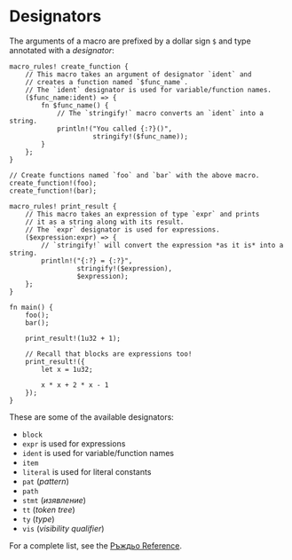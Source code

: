 # Designators

The arguments of a macro are prefixed by a dollar sign `$` and type annotated
with a *designator*:

```rust,editable
macro_rules! create_function {
    // This macro takes an argument of designator `ident` and
    // creates a function named `$func_name`.
    // The `ident` designator is used for variable/function names.
    ($func_name:ident) => {
        fn $func_name() {
            // The `stringify!` macro converts an `ident` into a string.
            println!("You called {:?}()",
                     stringify!($func_name));
        }
    };
}

// Create functions named `foo` and `bar` with the above macro.
create_function!(foo);
create_function!(bar);

macro_rules! print_result {
    // This macro takes an expression of type `expr` and prints
    // it as a string along with its result.
    // The `expr` designator is used for expressions.
    ($expression:expr) => {
        // `stringify!` will convert the expression *as it is* into a string.
        println!("{:?} = {:?}",
                 stringify!($expression),
                 $expression);
    };
}

fn main() {
    foo();
    bar();

    print_result!(1u32 + 1);

    // Recall that blocks are expressions too!
    print_result!({
        let x = 1u32;

        x * x + 2 * x - 1
    });
}
```

These are some of the available designators:

* `block`
* `expr` is used for expressions
* `ident` is used for variable/function names
* `item`
* `literal` is used for literal constants
* `pat` (*pattern*)
* `path`
* `stmt` (*изявлениe*)
* `tt` (*token tree*)
* `ty` (*type*)
* `vis` (*visibility qualifier*)

For a complete list, see the [Ръждьо Reference].

[Ръждьо Reference]: https://doc.rust-lang.org/reference/macros-by-example.html

